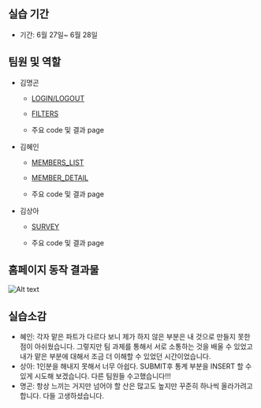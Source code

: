 ## 실습 기간

- 기간: 6월 27일~ 6월 28일

## 팀원 및 역할

- 김명곤
  - [LOGIN/LOGOUT](https://github.com/SSSanga/toy_servlet/blob/main/src/main/java/com/example/toy_servlet/controlls/LoginCreateServlet.java)
  - [FILTERS](https://github.com/SSSanga/toy_servlet/tree/main/src/main/java/com/example/toy_servlet/Filters)

  - 주요 code 및 결과 page 


- 김혜인
  - [MEMBERS_LIST](https://github.com/SSSanga/toy_servlet/blob/main/src/main/java/com/example/toy_servlet/controlls/MembersServlet.java)
  - [MEMBER_DETAIL](https://github.com/SSSanga/toy_servlet/blob/main/src/main/java/com/example/toy_servlet/controlls/MembersInfoServlet.java)

  - 주요 code 및 결과 page 


- 김상아
  - [SURVEY](https://github.com/SSSanga/toy_servlet/blob/main/src/main/java/com/example/toy_servlet/controlls/surveyServletJSPing.java)

  - 주요 code 및 결과 page 


## 홈페이지 동작 결과물 
![Alt text](images/ㄱㄱㄱ.gif)


## 실습소감
- 혜인: 각자 맡은 파트가 다르다 보니 제가 하지 않은 부분은 내 것으로 만들지 못한 점이 아쉬웠습니다. 그렇지만 팀 과제를 통해서 서로 소통하는 것을 배울 수 있었고 내가 맡은 부분에 대해서 조금 더 이해할 수 있었던 시간이었습니다. 
- 상아: 1인분을 해내지 못해서 너무 아쉽다. SUBMIT후 통계 부분을 INSERT 할 수 있게 시도해 보겠습니다.
  다른 팀원들 수고했습니다!!!
- 명곤: 항상 느끼는 거지만 넘어야 할 산은 많고도 높지만 꾸준히 하나씩 올라가려고 합니다. 다들 고생하셨습니다.
